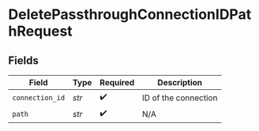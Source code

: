 # DeletePassthroughConnectionIDPathRequest


## Fields

| Field                | Type                 | Required             | Description          |
| -------------------- | -------------------- | -------------------- | -------------------- |
| `connection_id`      | *str*                | :heavy_check_mark:   | ID of the connection |
| `path`               | *str*                | :heavy_check_mark:   | N/A                  |